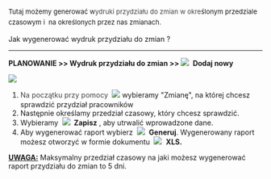 <font size="2"><span style="line-height:1.6">Tutaj możemy generować w<font color="#444444">ydruki przydziału do zmian w okre</font>ślonym przedziale czasowym i  na określonych przez nas zmianach. 
</span></font>
  

Jak wygenerować wydruk przydziału do zmian ?
* * *

**PLANOWANIE&nbsp;\>\> Wydruk przydziału do zmian \>\>&nbsp;**![](https://sites.google.com/a/qcadoo.com/qcadoo-mes-documentation/_/rsrc/1400156836407/funkcjonalnosci/dane-podstawowe/produkty/newIcon24.png)&nbsp; **Dodaj nowy&nbsp;**

  
 ![](https://sites.google.com/a/qcadoo.com/qcadoo-mes-documentation/wydruk-przydzialu-do-zmian/Planowanie-%20wydruk%20przydzia%C5%82u%20do%20zmian-%20strza%C5%82ki.png)  

1. <font color="#444444"><span style="font-size:14px;line-height:21.81818199157715px">Na początku przy pomocy </span></font> ![](https://sites.google.com/a/qcadoo.com/qcadoo-mes-documentation/wydruk-przydzialu-do-zmian/lupka.png)&nbsp;wybieramy "Zmianę", na której chcesz sprawdzić przydział pracowników
2. Następnie określamy przedział czasowy, który chcesz sprawdzić.
3. Wybieramy&nbsp; ![](https://sites.google.com/a/qcadoo.com/qcadoo-mes-documentation/wydruk-przydzialu-do-zmian/zapisz.png) **&nbsp;Zapisz** , aby utrwalić wprowadzone dane.&nbsp;
4. Aby wygenerować raport wybierz&nbsp; ![](https://sites.google.com/a/qcadoo.com/qcadoo-mes-documentation/wydruk-przydzialu-do-zmian/generateIcon24.png)&nbsp; **Generuj**. Wygenerowany raport możesz otworzyć w formie dokumentu&nbsp; ![](https://sites.google.com/a/qcadoo.com/qcadoo-mes-documentation/wydruk-przydzialu-do-zmian/xlsIcon16.png)&nbsp; **XLS.**

  

  

  

  

  

  

  

  

  

  

**<u>UWAGA:</u>** Maksymalny przedział czasowy na jaki możesz wygenerować raport przydziału do zmian to 5 dni.&nbsp;

